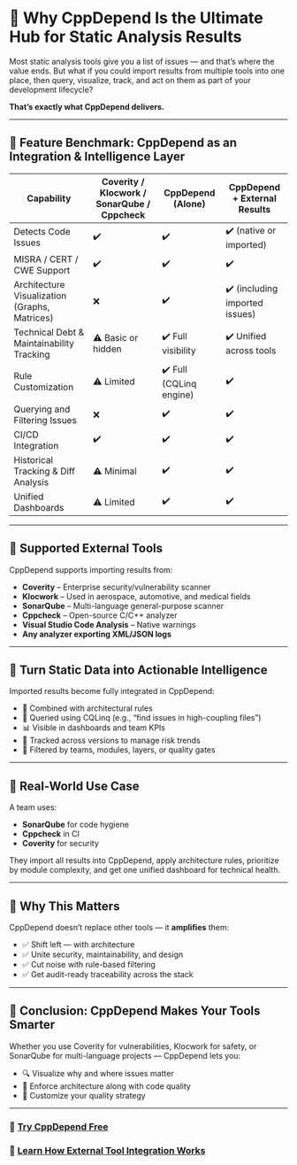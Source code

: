 <!--
title: Why CppDepend Is the Ultimate Hub for Static Analysis Results
description: Import and unify results from Coverity, Klocwork, SonarQube, and others using CppDepend. Visualize, query, and act on issues with full architectural context.
keywords: cppdepend integrations, static analysis hub, import coverity, c++ quality, unified dashboards, misra cert cwe
canonical: https://www.cppdepend.com/documentation/why-cppdepend-integration
-->

# 🔄 Why CppDepend Is the Ultimate Hub for Static Analysis Results

Most static analysis tools give you a list of issues — and that’s where the value ends. But what if you could import results from multiple tools into one place, then query, visualize, track, and act on them as part of your development lifecycle?

**That’s exactly what CppDepend delivers.**

---

## 🚀 Feature Benchmark: CppDepend as an Integration & Intelligence Layer

| **Capability**                                | **Coverity / Klocwork / SonarQube / Cppcheck** | **CppDepend (Alone)**        | **CppDepend + External Results**         |
|-----------------------------------------------|------------------------------------------------|-------------------------------|------------------------------------------|
| Detects Code Issues                           | ✔️                                             | ✔️                            | ✔️ (native or imported)                  |
| MISRA / CERT / CWE Support                    | ✔️                                             | ✔️                            | ✔️                                       |
| Architecture Visualization (Graphs, Matrices) | ❌                                             | ✔️                            | ✔️ (including imported issues)           |
| Technical Debt & Maintainability Tracking     | ⚠️ Basic or hidden                             | ✔️ Full visibility            | ✔️ Unified across tools                  |
| Rule Customization                            | ⚠️ Limited                                     | ✔️ Full (CQLinq engine)       | ✔️                                       |
| Querying and Filtering Issues                 | ❌                                             | ✔️                            | ✔️                                       |
| CI/CD Integration                             | ✔️                                             | ✔️                            | ✔️                                       |
| Historical Tracking & Diff Analysis           | ⚠️ Minimal                                     | ✔️                            | ✔️                                       |
| Unified Dashboards                            | ⚠️ Limited                                     | ✔️                            | ✔️                                       |

---

## 🔌 Supported External Tools

CppDepend supports importing results from:

- **Coverity** – Enterprise security/vulnerability scanner  
- **Klocwork** – Used in aerospace, automotive, and medical fields  
- **SonarQube** – Multi-language general-purpose scanner  
- **Cppcheck** – Open-source C/C++ analyzer  
- **Visual Studio Code Analysis** – Native warnings  
- **Any analyzer exporting XML/JSON logs**

---

## 🧠 Turn Static Data into Actionable Intelligence

Imported results become fully integrated in CppDepend:

- 🧩 Combined with architectural rules  
- 🧠 Queried using CQLinq (e.g., “find issues in high-coupling files”)  
- 📊 Visible in dashboards and team KPIs  
- 🔁 Tracked across versions to manage risk trends  
- 📂 Filtered by teams, modules, layers, or quality gates  

---

## 🎯 Real-World Use Case

A team uses:

- **SonarQube** for code hygiene  
- **Cppcheck** in CI  
- **Coverity** for security

They import all results into CppDepend, apply architecture rules, prioritize by module complexity, and get one unified dashboard for technical health.

---

## 🥇 Why This Matters

CppDepend doesn’t replace other tools — it **amplifies** them:

- ✅ Shift left — with architecture  
- ✅ Unite security, maintainability, and design  
- ✅ Cut noise with rule-based filtering  
- ✅ Get audit-ready traceability across the stack  

---

## 🔬 Conclusion: CppDepend Makes Your Tools Smarter

Whether you use Coverity for vulnerabilities, Klocwork for safety, or SonarQube for multi-language projects — CppDepend lets you:

- 🔍 Visualize why and where issues matter  
- 🧱 Enforce architecture along with code quality  
- 🎯 Customize your quality strategy

---

### 🧪 [Try CppDepend Free](https://www.cppdepend.com/download)  
### 🔗 [Learn How External Tool Integration Works](https://www.cppdepend.com/use-cases)

